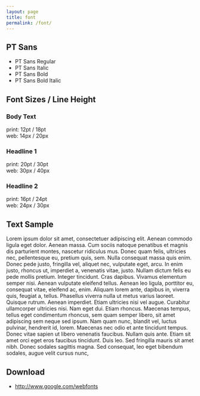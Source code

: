 ```yaml
---
layout: page
title: font
permalink: /font/
---
```



<h2>PT Sans</h2>

<ul>
<li>PT Sans Regular</li>
<li>PT Sans Italic </li>
<li>PT Sans Bold</li>
<li>PT Sans Bold Italic</li>
</ul>

<h2>Font Sizes / Line Height</h2>

<h3>Body Text</h3>

<p>print: 12pt / 18pt<br />
web: 14px / 20px</p>

<h3>Headline 1</h3>

<p>print: 20pt / 30pt<br />
web: 30px / 40px</p>

<h3>Headline 2</h3>

<p>print: 16pt / 24pt<br />
web: 24px / 30px</p>

<h2>Text Sample</h2>

<p>Lorem ipsum dolor sit amet, consectetuer adipiscing elit. Aenean commodo ligula eget dolor. Aenean massa. Cum sociis natoque penatibus et magnis dis parturient montes, nascetur ridiculus mus. Donec quam felis, ultricies nec, pellentesque eu, pretium quis, sem. Nulla consequat massa quis enim. Donec pede justo, fringilla vel, aliquet nec, vulputate eget, arcu. In enim justo, rhoncus ut, imperdiet a, venenatis vitae, justo. Nullam dictum felis eu pede mollis pretium. Integer tincidunt. Cras dapibus. Vivamus elementum semper nisi. Aenean vulputate eleifend tellus. Aenean leo ligula, porttitor eu, consequat vitae, eleifend ac, enim. Aliquam lorem ante, dapibus in, viverra quis, feugiat a, tellus. Phasellus viverra nulla ut metus varius laoreet. Quisque rutrum. Aenean imperdiet. Etiam ultricies nisi vel augue. Curabitur ullamcorper ultricies nisi. Nam eget dui. Etiam rhoncus. Maecenas tempus, tellus eget condimentum rhoncus, sem quam semper libero, sit amet adipiscing sem neque sed ipsum. Nam quam nunc, blandit vel, luctus pulvinar, hendrerit id, lorem. Maecenas nec odio et ante tincidunt tempus. Donec vitae sapien ut libero venenatis faucibus. Nullam quis ante. Etiam sit amet orci eget eros faucibus tincidunt. Duis leo. Sed fringilla mauris sit amet nibh. Donec sodales sagittis magna. Sed consequat, leo eget bibendum sodales, augue velit cursus nunc,</p>

<h2>Download</h2>

<ul>
<li><a href="http://www.google.com/webfonts">http://www.google.com/webfonts</a></li>
</ul>
